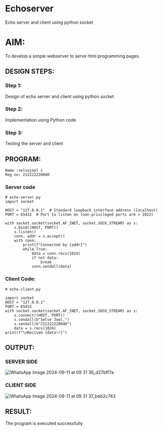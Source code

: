 # Echoserver
Echo server and client using python socket

# AIM:

To develop a simple webserver to serve html programming pages.

## DESIGN STEPS:

### Step 1:

Design of echo server and client using python socket

### Step 2:

Implementation using Python code

### Step 3:

Testing the server and client 

## PROGRAM:
```
Name :selvajoel s
Reg no: 212222220040
```
### Server code
```
# echo-server.py
import socket

HOST = "127.0.0.1"  # Standard loopback interface address (localhost)
PORT = 65432  # Port to listen on (non-privileged ports are > 1023)

with socket.socket(socket.AF_INET, socket.SOCK_STREAM) as s:
    s.bind((HOST, PORT))
    s.listen()
    conn, addr = s.accept()
    with conn:
        print(f"Connected by {addr}")
        while True:
            data = conn.recv(1024)
            if not data:
                break
            conn.sendall(data)
```
### Client Code:
```
# echo-client.py

import socket
HOST = "127.0.0.1"
PORT = 65432
with socket.socket(socket.AF_INET, socket.SOCK_STREAM) as s:
    s.connect((HOST, PORT)) 
    s.sendall(b"Selve Joel,")
    s.sendall(b"212222220040")
    data = s.recv(1024)
print(f"\nRecived {data!r}")
```
## OUTPUT:
### SERVER SIDE
![WhatsApp Image 2024-09-11 at 09 31 36_d27bff7a](https://github.com/user-attachments/assets/9abebb5e-2360-4daa-8540-2bba95dea94a)

### CLIENT SIDE 
![WhatsApp Image 2024-09-11 at 09 31 37_beb2c743](https://github.com/user-attachments/assets/d19db4a3-7bf6-4959-90d7-aaf0eada004c)


## RESULT:
The program is executed successfully
